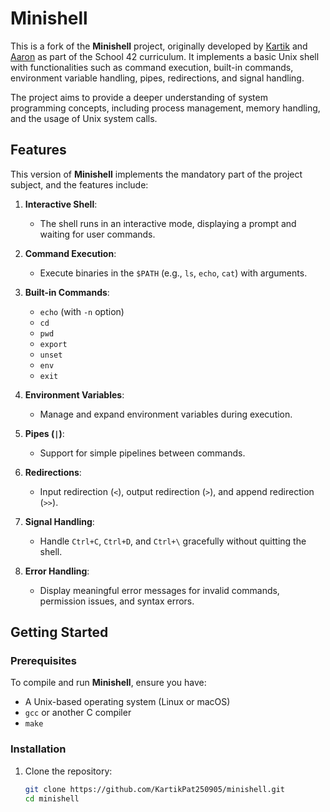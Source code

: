# Minishell

This is a fork of the **Minishell** project, originally developed by [Kartik](https://github.com/KartikPat250905) and [Aaron](https://github.com/Deblish) as part of the School 42 curriculum. It implements a basic Unix shell with functionalities such as command execution, built-in commands, environment variable handling, pipes, redirections, and signal handling.

The project aims to provide a deeper understanding of system programming concepts, including process management, memory handling, and the usage of Unix system calls.
## Features

This version of **Minishell** implements the mandatory part of the project subject, and the features include:

1. **Interactive Shell**: 
   - The shell runs in an interactive mode, displaying a prompt and waiting for user commands.

2. **Command Execution**: 
   - Execute binaries in the `$PATH` (e.g., `ls`, `echo`, `cat`) with arguments.

3. **Built-in Commands**:
   - `echo` (with `-n` option)
   - `cd`
   - `pwd`
   - `export`
   - `unset`
   - `env`
   - `exit`

4. **Environment Variables**:
   - Manage and expand environment variables during execution.

5. **Pipes (`|`)**:
   - Support for simple pipelines between commands.

6. **Redirections**:
   - Input redirection (`<`), output redirection (`>`), and append redirection (`>>`).

7. **Signal Handling**:
   - Handle `Ctrl+C`, `Ctrl+D`, and `Ctrl+\` gracefully without quitting the shell.

8. **Error Handling**:
   - Display meaningful error messages for invalid commands, permission issues, and syntax errors.

## Getting Started

### Prerequisites
To compile and run **Minishell**, ensure you have:
- A Unix-based operating system (Linux or macOS)
- `gcc` or another C compiler
- `make`

### Installation

1. Clone the repository:
   ```bash
   git clone https://github.com/KartikPat250905/minishell.git
   cd minishell
